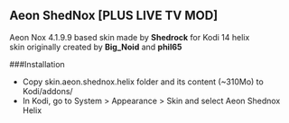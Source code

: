 ## Aeon ShedNox [PLUS LIVE TV MOD] 

Aeon Nox 4.1.9.9 based skin made by **Shedrock** for Kodi 14 helix  
skin originally created by **Big_Noid** and **phil65**

###Installation

* Copy skin.aeon.shednox.helix folder and its content (~310Mo) to Kodi/addons/
* In Kodi, go to System > Appearance > Skin and select Aeon Shednox Helix
